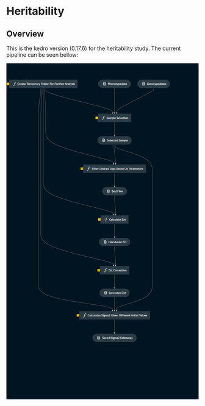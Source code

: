 # Heritability

## Overview

This is the kedro version (0.17.6) for the heritability study. The current pipeline can be seen bellow:

![current pipeline](images/currentPipeline.png "Current Pipeline")

